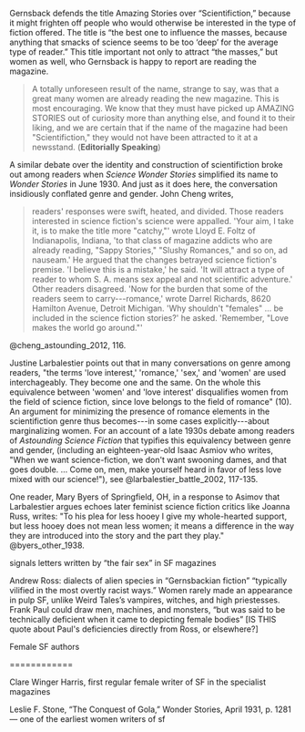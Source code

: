 Gernsback defends the title Amazing Stories over “Scientifiction,” because it might frighten off people who would otherwise be interested in the type of fiction offered.  The title is “the best one to influence the masses, because anything that smacks of science seems to be too ‘deep’ for the average type of reader.”  This title important not only to attract “the masses,” but women as well, who Gernsback is happy to report are reading the magazine. 

> A totally unforeseen result of the name, strange to say, was that a great many women are already reading the new magazine.  This is most encouraging. We know that they must have picked up AMAZING STORIES out of curiosity more than anything else, and found it to their liking, and we are certain that if the name of the magazine had been "Scientifiction," they would not have been attracted to it at a newsstand.  (**Editorially Speaking**)

A similar debate over the identity and construction of scientifiction broke out among readers when *Science Wonder Stories* simplified its name to *Wonder Stories* in June 1930.  And just as it does here, the conversation insidiously conflated genre and gender.  John Cheng writes, 

> readers' responses were swift, heated, and divided.  Those readers interested in science fiction's science were appalled.  'Your aim, I take it, is to make the title more "catchy,"' wrote Lloyd E. Foltz of Indianapolis, Indiana, 'to that class of magazine addicts who are already reading, "Sappy Stories," "Slushy Romances," and so on, ad nauseam.'  He argued that the changes betrayed science fiction's premise.  'I believe this is a mistake,' he said.  'It will attract a type of reader to whom S. A. means sex appeal and not scientific adventure.'  Other readers disagreed.  'Now for the burden that some of the readers seem to carry---romance,' wrote Darrel Richards, 8620 Hamilton Avenue, Detroit Michigan.  'Why shouldn't "females" … be included in the science fiction stories?' he asked.  'Remember, "Love makes the world go around."'  

@cheng_astounding_2012, 116.

Justine Larbalestier points out that in many conversations on genre among readers, "the terms 'love interest,' 'romance,' 'sex,' and 'women' are used interchageably.  They become one and the same.  On the whole this equivalence between 'women' and 'love interest' disqualifies women from the field of science fiction, since love belongs to the field of romance" (10).  An argument for minimizing the presence of romance elements in the scientifiction genre thus becomes---in some cases explicitly---about marginalizing women.  For an account of a late 1930s debate among readers of *Astounding Science Fiction* that typifies this equivalency between genre and gender, (including an eighteen-year-old Isaac Asmiov who writes, "When we want science-fiction, we don't want swooning dames, and that goes double. … Come on, men, make yourself heard in favor of less love mixed with our science!"), see @larbalestier_battle_2002, 117-135.

One reader, Mary Byers of Springfield, OH, in a response to Asimov that Larbalestier argues echoes later feminist science fiction critics like Joanna Russ, writes:  "To his plea for less hooey I give my whole-hearted support, but less hooey does not mean less women; it means a difference in the way they are introduced into the story and the part they play." @byers_other_1938.

signals letters written by “the fair sex” in SF magazines

Andrew Ross:  dialects of alien species in “Gernsbackian fiction” “typically vilified in the most overtly racist ways.”  Women rarely made an appearance in pulp SF, unlike Weird Tales’s vampires, witches, and high priestesses.  Frank Paul could draw men, machines, and monsters, “but was said to be technically deficient when it came to depicting female bodies” [IS THIS quote about Paul's deficiencies directly from Ross, or elsewhere?]

Female SF authors

============

Clare Winger Harris, first regular female writer of SF in the specialist magazines

Leslie F. Stone, “The Conquest of Gola,” Wonder Stories, April 1931, p. 1281 — one of the earliest women writers of sf